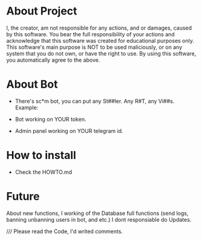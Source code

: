 # About Project
I, the creator, am not responsible for any actions, and or damages, caused by this software.
You bear the full responsibility of your actions and acknowledge that this software was created for educational purposes only.
This software's main purpose is NOT to be used maliciously, or on any system that you do not own, or have the right to use.
By using this software, you automatically agree to the above.

# About Bot
* There's sc*m bot, you can put any St##ler. Any R#T, any Vi##s.
Example:

* Bot working on YOUR token.
* Admin panel working on YOUR telegram id.

# How to install
* Check the HOWTO.md

# Future
About new functions, I working of the Database full functions (send logs, banning unbanning users in bot, and etc.)
I dont responsiable do Updates.

/// Please read the Code, I'd writed comments.